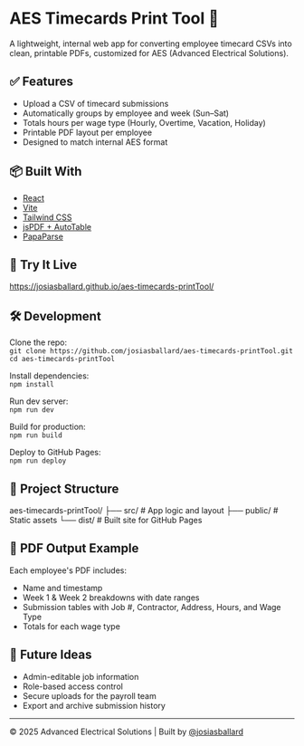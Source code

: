 # AES Timecards Print Tool 🧾

A lightweight, internal web app for converting employee timecard CSVs into clean, printable PDFs, customized for AES (Advanced Electrical Solutions).

## ✅ Features
- Upload a CSV of timecard submissions
- Automatically groups by employee and week (Sun–Sat)
- Totals hours per wage type (Hourly, Overtime, Vacation, Holiday)
- Printable PDF layout per employee
- Designed to match internal AES format

## 📦 Built With
- [React](https://reactjs.org/)
- [Vite](https://vitejs.dev/)
- [Tailwind CSS](https://tailwindcss.com/)
- [jsPDF + AutoTable](https://github.com/simonbengtsson/jsPDF-AutoTable)
- [PapaParse](https://www.papaparse.com/)

## 🚀 Try It Live
https://josiasballard.github.io/aes-timecards-printTool/

## 🛠️ Development

Clone the repo:  
`git clone https://github.com/josiasballard/aes-timecards-printTool.git`  
`cd aes-timecards-printTool`

Install dependencies:  
`npm install`

Run dev server:  
`npm run dev`

Build for production:  
`npm run build`

Deploy to GitHub Pages:  
`npm run deploy`

## 📂 Project Structure
aes-timecards-printTool/
├── src/       # App logic and layout
├── public/    # Static assets
└── dist/      # Built site for GitHub Pages


## 🧾 PDF Output Example

Each employee's PDF includes:
- Name and timestamp
- Week 1 & Week 2 breakdowns with date ranges
- Submission tables with Job #, Contractor, Address, Hours, and Wage Type
- Totals for each wage type

## 🧠 Future Ideas
- Admin-editable job information
- Role-based access control
- Secure uploads for the payroll team
- Export and archive submission history

---

© 2025 Advanced Electrical Solutions | Built by [@josiasballard](https://github.com/josiasballard)
